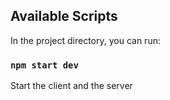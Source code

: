 ## Available Scripts

In the project directory, you can run:

### `npm start dev`
Start the client and the server